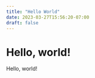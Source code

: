 ```yaml
---
title: "Hello World"
date: 2023-03-27T15:56:20-07:00
draft: false
---
```


# Hello, world!

Hello, world!
